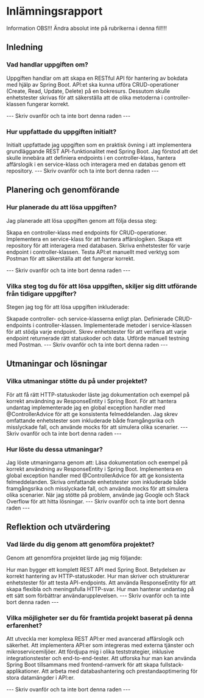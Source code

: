 # Inlämningsrapport

Information
OBS!!! Ändra absolut inte på rubrikerna i denna fil!!!!

## Inledning

### Vad handlar uppgiften om?

Uppgiften handlar om att skapa en RESTful API för hantering av bokdata med hjälp av Spring Boot. API:et ska kunna utföra
CRUD-operationer (Create, Read, Update, Delete) på en bokresurs. Dessutom skulle enhetstester skrivas för att
säkerställa att de olika metoderna i controller-klassen fungerar korrekt.

--- Skriv ovanför och ta inte bort denna raden ---

### Hur uppfattade du uppgiften initialt?

Initialt uppfattade jag uppgiften som en praktisk övning i att implementera grundläggande REST API-funktionalitet med
Spring Boot. Jag förstod att det skulle innebära att definiera endpoints i en controller-klass, hantera affärslogik i en
service-klass och interagera med en databas genom ett repository.
--- Skriv ovanför och ta inte bort denna raden ---

## Planering och genomförande

### Hur planerade du att lösa uppgiften?

Jag planerade att lösa uppgiften genom att följa dessa steg:

Skapa en controller-klass med endpoints för CRUD-operationer. Implementera en service-klass för att hantera
affärslogiken. Skapa ett repository för att interagera med databasen. Skriva enhetstester för varje endpoint i
controller-klassen.
Testa API:et manuellt med verktyg som Postman för att säkerställa att det fungerar korrekt.

--- Skriv ovanför och ta inte bort denna raden ---

### Vilka steg tog du för att lösa uppgiften, skiljer sig ditt utförande från tidigare uppgifter?

Stegen jag tog för att lösa uppgiften inkluderade:

Skapade controller- och service-klasserna enligt plan. Definierade CRUD-endpoints i controller-klassen. Implementerade
metoder i service-klassen för att stödja varje endpoint. Skrev enhetstester för att verifiera att varje endpoint
returnerade rätt statuskoder och data.
Utförde manuell testning med Postman.
--- Skriv ovanför och ta inte bort denna raden ---

## Utmaningar och lösningar

### Vilka utmaningar stötte du på under projektet?

För att få rätt HTTP-statuskoder läste jag dokumentation och exempel på korrekt användning av ResponseEntity i Spring
Boot. För att hantera undantag implementerade jag en global exception handler med @ControllerAdvice för att ge
konsistenta felmeddelanden.
Jag skrev omfattande enhetstester som inkluderade både framgångsrika och misslyckade fall, och använde mocks för att
simulera olika scenarier.
--- Skriv ovanför och ta inte bort denna raden ---

### Hur löste du dessa utmaningar?

Jag löste utmaningarna genom att: Läsa dokumentation och exempel på korrekt användning av ResponseEntity i Spring Boot.
Implementera en global exception handler med @ControllerAdvice för att ge konsistenta felmeddelanden. Skriva omfattande
enhetstester som inkluderade både framgångsrika och misslyckade fall, och använda mocks för att simulera olika
scenarier. När jag stötte på problem, använde jag Google och Stack Overflow för att hitta lösningar.
--- Skriv ovanför och ta inte bort denna raden ---

## Reflektion och utvärdering

### Vad lärde du dig genom att genomföra projektet?

Genom att genomföra projektet lärde jag mig följande:

Hur man bygger ett komplett REST API med Spring Boot. Betydelsen av korrekt hantering av HTTP-statuskoder. Hur man
skriver och strukturerar enhetstester för att testa API-endpoints. Att använda ResponseEntity för att skapa flexibla och
meningsfulla HTTP-svar. Hur man hanterar undantag på ett sätt som förbättrar användarupplevelsen.
--- Skriv ovanför och ta inte bort denna raden ---

### Vilka möjligheter ser du för framtida projekt baserat på denna erfarenhet?

Att utveckla mer komplexa REST API:er med avancerad affärslogik och säkerhet. Att implementera API:er som integreras med
externa tjänster och mikroservicemiljöer. Att fördjupa mig i olika teststrategier, inklusive integrationstester och
end-to-end-tester. Att utforska hur man kan använda Spring Boot tillsammans med frontend-ramverk för att skapa
fullstack-applikationer. Att arbeta med databashantering och prestandaoptimering för stora datamängder i API:er.

--- Skriv ovanför och ta inte bort denna raden ---
